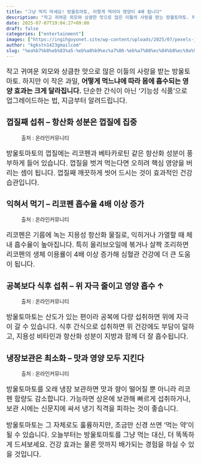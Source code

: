 ```yaml
---
title: "그냥 먹지 마세요! 방울토마토, 이렇게 먹어야 영양이 4배 됩니다"
description: "작고 귀여운 외모와 상큼한 맛으로 많은 이들의 사랑을 받는 방울토마토. 하지만 이 작은 과일, 어떻게 먹느냐에 따라 몸에 흡수되는 영양 효과는 크게 달라집니다. 단순한 간식이 아닌 ‘기능성 식품’으로 업그레이드하는 법, 지금부터 알려드립니다."
date: 2025-07-07T19:04:27+09:00
draft: false
categories: ["entertainment"]
images: ["https://ingihgoyonet.site/wp-content/uploads/2025/07/pexels-juanvidas-19852145-1024x683.jpg", "https://ingihgoyonet.site/wp-content/uploads/2025/07/pexels-juanvidas-19852098-1-1024x683.jpg", "https://ingihgoyonet.site/wp-content/uploads/2025/07/pexels-jess-vide-5507591-1-683x1024.jpg", "https://ingihgoyonet.site/wp-content/uploads/2025/07/pexels-nadin-sh-78971847-22711483-768x1024.jpg"]
author: "kgkstn1423gmailcom"
slug: "%ea%b7%b8%eb%83%a5-%eb%a8%b9%ec%a7%80-%eb%a7%88%ec%84%b8%ec%9a%94-%eb%b0%a9%ec%9a%b8%ed%86%a0%eb%a7%88%ed%86%a0-%ec%9d%b4%eb%a0%87%ea%b2%8c-%eb%a8%b9%ec%96%b4%ec%95%bc-%ec%98%81%ec%96%91%ec%9d%b4-4"
---
```


<p style="font-size:18px">작고 귀여운 외모와 상큼한 맛으로 많은 이들의 사랑을 받는 방울토마토. 하지만 이 작은 과일, <strong>어떻게 먹느냐에 따라 몸에 흡수되는 영양 효과는 크게 달라집니다.</strong> 단순한 간식이 아닌 ‘기능성 식품’으로 업그레이드하는 법, 지금부터 알려드립니다.</p> <h2 >껍질째 섭취 – 항산화 성분은 껍질에 집중</h2> <figure ><img src="https://ingihgoyonet.site/wp-content/uploads/2025/07/pexels-juanvidas-19852145-1024x683.jpg" alt="" style="aspect-ratio:16/9;object-fit:cover"/><figcaption >출처 : 온라인커뮤니티</figcaption></figure> <p style="font-size:18px">방울토마토의 껍질에는 리코펜과 베타카로틴 같은 항산화 성분이 풍부하게 들어 있습니다. 껍질을 벗겨 먹는다면 오히려 핵심 영양을 버리는 셈이 됩니다. 껍질째 깨끗하게 씻어 드시는 것이 효과적인 건강 습관입니다.</p> <h2 >익혀서 먹기 – 리코펜 흡수율 4배 이상 증가</h2> <figure ><img src="https://ingihgoyonet.site/wp-content/uploads/2025/07/pexels-juanvidas-19852098-1-1024x683.jpg" alt="" style="aspect-ratio:16/9;object-fit:cover"/><figcaption >출처 : 온라인커뮤니티</figcaption></figure> <p style="font-size:18px">리코펜은 기름에 녹는 지용성 항산화 물질로, 익히거나 가열할 때 체내 흡수율이 높아집니다. 특히 올리브오일에 볶거나 살짝 조리하면 리코펜의 생체 이용률이 4배 이상 증가해 심혈관 건강에 더 큰 도움이 됩니다.</p> <h2 >공복보다 식후 섭취 – 위 자극 줄이고 영양 흡수 ↑</h2> <figure ><img src="https://ingihgoyonet.site/wp-content/uploads/2025/07/pexels-jess-vide-5507591-1-683x1024.jpg" alt="" style="aspect-ratio:16/9;object-fit:cover"/><figcaption >출처 : 온라인커뮤니티</figcaption></figure> <p style="font-size:18px">방울토마토는 산도가 있는 편이라 공복에 다량 섭취하면 위에 자극이 갈 수 있습니다. 식후 간식으로 섭취하면 위 건강에도 부담이 덜하고, 지용성 비타민과 항산화 성분이 지방과 함께 더 잘 흡수됩니다.</p> <h2 >냉장보관은 최소화 – 맛과 영양 모두 지킨다</h2> <figure ><img src="https://ingihgoyonet.site/wp-content/uploads/2025/07/pexels-nadin-sh-78971847-22711483-768x1024.jpg" alt="" style="aspect-ratio:16/9;object-fit:cover"/><figcaption >출처 : 온라인커뮤니티</figcaption></figure> <p style="font-size:18px">방울토마토를 오래 냉장 보관하면 맛과 향이 떨어질 뿐 아니라 리코펜 함량도 감소합니다. 가능하면 상온에 보관해 빠르게 섭취하거나, 보관 시에는 신문지에 싸서 냉기 직격을 피하는 것이 좋습니다.</p> <p style="font-size:18px">방울토마토는 그 자체로도 훌륭하지만, 조금만 신경 쓰면 ‘먹는 약’이 될 수 있습니다. 오늘부터는 방울토마토를 그냥 먹는 대신, 더 똑똑하게 드셔보세요. 건강 효과는 물론 맛까지 배가되는 경험을 하실 수 있을 것입니다.</p>